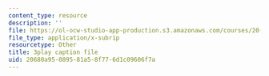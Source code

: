 ```yaml
---
content_type: resource
description: ''
file: https://ol-ocw-studio-app-production.s3.amazonaws.com/courses/20-219-becoming-the-next-bill-nye-writing-and-hosting-the-educational-show-january-iap-2015/20680a95089581a58f776d1c09606f7a_17uL1VoaWTQ.srt
file_type: application/x-subrip
resourcetype: Other
title: 3play caption file
uid: 20680a95-0895-81a5-8f77-6d1c09606f7a
---
```

